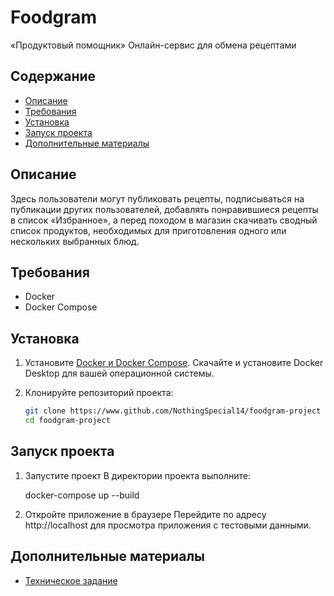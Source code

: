 # Foodgram

«Продуктовый помощник»
Онлайн-сервис для обмена рецептами

## Содержание

- [Описание](#описание)
- [Требования](#требования)
- [Установка](#установка)
- [Запуск проекта](#запуск-проекта)
- [Дополнительные материалы](#дополнительные-материалы)

## Описание

Здесь пользователи могут публиковать рецепты, подписываться на публикации других пользователей, добавлять понравившиеся рецепты в список «Избранное», а перед походом в магазин скачивать сводный список продуктов, необходимых для приготовления одного или нескольких выбранных блюд.


## Требования

- Docker
- Docker Compose


## Установка

1. Установите [Docker и Docker Compose](https://docs.docker.com/get-docker/).
    Скачайте и установите Docker Desktop для вашей операционной системы.

2. Клонируйте репозиторий проекта:
    ```bash
    git clone https://www.github.com/NothingSpecial14/foodgram-project
    cd foodgram-project 


## Запуск проекта
1. Запустите проект
    В директории проекта выполните:

    docker-compose up --build

2. Откройте приложение в браузере
    Перейдите по адресу http://localhost для просмотра приложения с тестовыми данными.

## Дополнительные материалы

- [Техническое задание](Technical_Specification.md)
